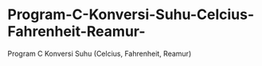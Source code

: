 # Program-C-Konversi-Suhu-Celcius-Fahrenheit-Reamur-
Program C Konversi Suhu (Celcius, Fahrenheit, Reamur)
